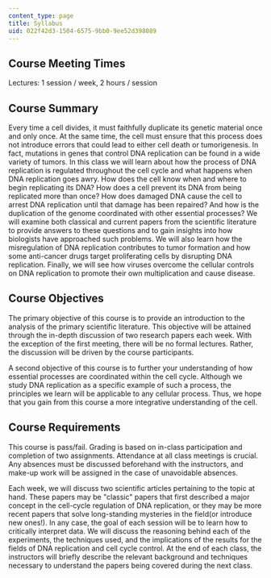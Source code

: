 ```yaml
---
content_type: page
title: Syllabus
uid: 022f42d3-1504-6575-9bb0-9ee52d398089
---
```


Course Meeting Times
--------------------

Lectures: 1 session / week, 2 hours / session

Course Summary
--------------

Every time a cell divides, it must faithfully duplicate its genetic material once and only once. At the same time, the cell must ensure that this process does not introduce errors that could lead to either cell death or tumorigenesis. In fact, mutations in genes that control DNA replication can be found in a wide variety of tumors. In this class we will learn about how the process of DNA replication is regulated throughout the cell cycle and what happens when DNA replication goes awry. How does the cell know when and where to begin replicating its DNA? How does a cell prevent its DNA from being replicated more than once? How does damaged DNA cause the cell to arrest DNA replication until that damage has been repaired? And how is the duplication of the genome coordinated with other essential processes? We will examine both classical and current papers from the scientific literature to provide answers to these questions and to gain insights into how biologists have approached such problems. We will also learn how the misregulation of DNA replication contributes to tumor formation and how some anti-cancer drugs target proliferating cells by disrupting DNA replication. Finally, we will see how viruses overcome the cellular controls on DNA replication to promote their own multiplication and cause disease.

Course Objectives
-----------------

The primary objective of this course is to provide an introduction to the analysis of the primary scientific literature. This objective will be attained through the in-depth discussion of two research papers each week. With the exception of the first meeting, there will be no formal lectures. Rather, the discussion will be driven by the course participants.

A second objective of this course is to further your understanding of how essential processes are coordinated within the cell cycle. Although we study DNA replication as a specific example of such a process, the principles we learn will be applicable to any cellular process. Thus, we hope that you gain from this course a more integrative understanding of the cell.

Course Requirements
-------------------

This course is pass/fail. Grading is based on in-class participation and completion of two assignments. Attendance at all class meetings is crucial. Any absences must be discussed beforehand with the instructors, and make-up work will be assigned in the case of unavoidable absences.

Each week, we will discuss two scientific articles pertaining to the topic at hand. These papers may be "classic" papers that first described a major concept in the cell-cycle regulation of DNA replication, or they may be more recent papers that solve long-standing mysteries in the field(or introduce new ones!). In any case, the goal of each session will be to learn how to critically interpret data. We will discuss the reasoning behind each of the experiments, the techniques used, and the implications of the results for the fields of DNA replication and cell cycle control. At the end of each class, the instructors will briefly describe the relevant background and techniques necessary to understand the papers being covered during the next class.